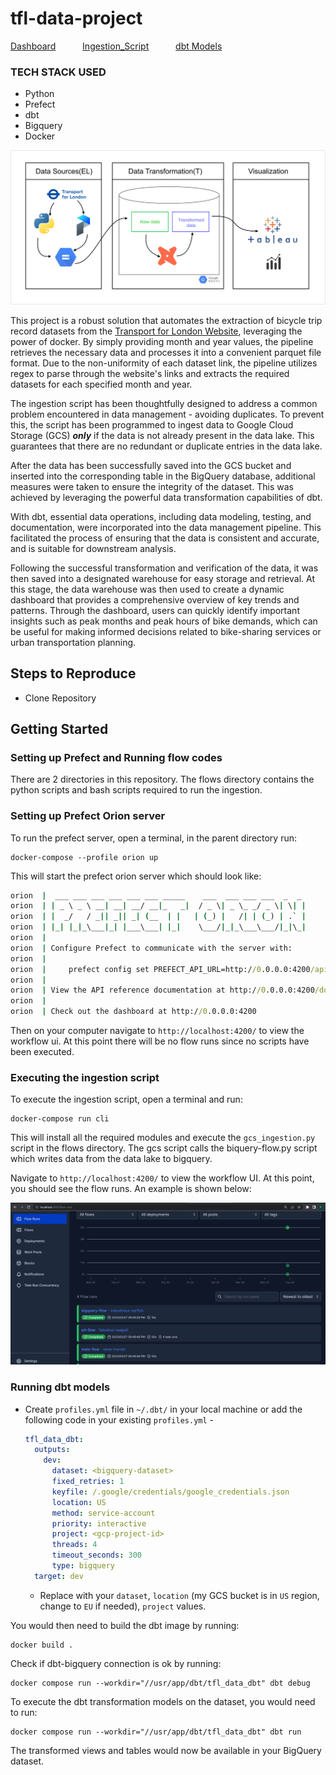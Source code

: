 # tfl-data-project

[Dashboard](https://public.tableau.com/views/dbtnewb/Dashboard2?:language=en-US&:display_count=n&:origin=viz_share_link)&ensp; &ensp;&ensp;&ensp;&ensp;	[Ingestion_Script](https://github.com/fxboakye/tfl-data-project/blob/master/flows/gcs_ingestion.py)&ensp; &ensp;&ensp;&ensp;&ensp; [dbt Models](https://github.com/fxboakye/tfl-data-project/tree/master/tfl_data_dbt/models)

### TECH STACK USED
* Python
* Prefect
* dbt
* Bigquery
* Docker

<p align="center">
  <img src="images/flow_diagram.png" width="800" title="hover text">
</p>

This project is a robust solution that automates the extraction of bicycle trip record datasets from the [Transport for London Website](https://www.nyc.gov/site/tlc/about/tlc-trip-record-data.page), leveraging the power of docker. By simply providing month and year values, the pipeline retrieves the necessary data and processes it into a convenient parquet file format. Due to the non-uniformity of each dataset link, the pipeline utilizes regex to parse through the website's links and extracts the required datasets for each specified month and year.

The ingestion script has been thoughtfully designed to address a common problem encountered in data management - avoiding duplicates. To prevent this, the script has been programmed to ingest data to Google Cloud Storage (GCS) ***only*** if the data is not already present in the data lake. This guarantees that there are no redundant or duplicate entries in the data lake.

After the data has been successfully saved into the GCS bucket and inserted into the corresponding table in the BigQuery database, additional measures were taken to ensure the integrity of the dataset. This was achieved by leveraging the powerful data transformation capabilities of dbt.

With dbt, essential data operations, including data modeling, testing, and documentation, were incorporated into the data management pipeline. This facilitated the process of ensuring that the data is consistent and accurate, and is suitable for downstream analysis.

Following the successful transformation and verification of the data, it was then saved into a designated warehouse for easy storage and retrieval. At this stage, the data warehouse was then used to create a dynamic dashboard that provides a comprehensive overview of key trends and patterns. Through the dashboard, users can quickly identify important insights such as peak months and peak hours of bike demands, which can be useful for making informed decisions related to bike-sharing services or urban transportation planning. 






## Steps to Reproduce

* Clone Repository

## Getting Started

### Setting up Prefect and Running flow codes
There are 2 directories in this repository. The flows directory contains the python scripts and bash scripts required to run the ingestion.

### Setting up Prefect Orion server

To run the prefect server, open a terminal, in the parent directory run:

```
docker-compose --profile orion up
```

This will start the prefect orion server which should look like:

```cmd
orion  |  ___ ___ ___ ___ ___ ___ _____    ___  ___ ___ ___  _  _
orion  | | _ \ _ \ __| __| __/ __|_   _|  / _ \| _ \_ _/ _ \| \| |
orion  | |  _/   / _|| _|| _| (__  | |   | (_) |   /| | (_) | .` |
orion  | |_| |_|_\___|_| |___\___| |_|    \___/|_|_\___\___/|_|\_|
orion  |
orion  | Configure Prefect to communicate with the server with:
orion  |
orion  |     prefect config set PREFECT_API_URL=http://0.0.0.0:4200/api
orion  |
orion  | View the API reference documentation at http://0.0.0.0:4200/docs
orion  |
orion  | Check out the dashboard at http://0.0.0.0:4200

```

Then on your computer navigate to `http://localhost:4200/` to view the workflow ui. At this point there will be no flow runs since no scripts have been executed.

### Executing the ingestion script

To execute the ingestion script, open a terminal and run:

```
docker-compose run cli
```
This will install all the required modules and execute the `gcs_ingestion.py` script in the flows directory. The gcs script calls the biquery-flow.py script
which writes data from the data lake to bigquery. 

Navigate to `http://localhost:4200/` to view the workflow UI. At this point, you should see the flow runs. An example is shown below:

<p align="center">
  <img src="images/workflow.png" width="600" title="hover text">
</p>

### Running dbt models
- Create `profiles.yml` file in `~/.dbt/` in your local machine or add the following code in your existing `profiles.yml` - 
  ```yaml
  tfl_data_dbt:
    outputs:
      dev:
        dataset: <bigquery-dataset>
        fixed_retries: 1
        keyfile: /.google/credentials/google_credentials.json
        location: US
        method: service-account
        priority: interactive
        project: <gcp-project-id>
        threads: 4
        timeout_seconds: 300
        type: bigquery
    target: dev
  ```
  - Replace with your `dataset`, `location` (my GCS bucket is in `US` region, change to `EU` if needed), `project` values.

You would then need to build the dbt image by running:
```
docker build .
```

Check if dbt-bigquery connection is ok by running:
```
docker compose run --workdir="//usr/app/dbt/tfl_data_dbt" dbt debug
```

To execute the dbt transformation models on the dataset,  you would need to run:

```
docker compose run --workdir="//usr/app/dbt/tfl_data_dbt" dbt run
```

The transformed views and tables would now be available in your BigQuery dataset. 
